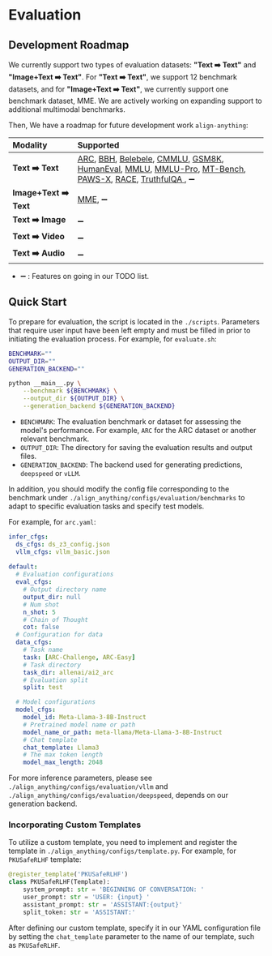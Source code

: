 # Evaluation

## Development Roadmap

We currently support two types of evaluation datasets: **"Text ➡️ Text"** and **"Image+Text ➡️ Text"**. For **"Text ➡️ Text"**, we support 12 benchmark datasets, and for **"Image+Text ➡️ Text"**, we currently support one benchmark dataset, MME. We are actively working on expanding support to additional multimodal benchmarks.

Then, We have a roadmap for future development work `align-anything`:

| Modality              | Supported                                                    |
| :-------------------- | :----------------------------------------------------------- |
| **Text ➡️ Text**       | [ARC](https://huggingface.co/datasets/allenai/ai2_arc), [BBH](https://huggingface.co/datasets/lukaemon/bbh), [Belebele](https://huggingface.co/datasets/facebook/belebele), [CMMLU](https://huggingface.co/datasets/haonan-li/cmmlu), [GSM8K](https://huggingface.co/datasets/openai/gsm8k), [HumanEval](https://huggingface.co/datasets/openai/openai_humaneval), [MMLU](https://huggingface.co/datasets/cais/mmlu), [MMLU-Pro](https://huggingface.co/datasets/TIGER-Lab/MMLU-Pro), [MT-Bench](https://huggingface.co/datasets/HuggingFaceH4/mt_bench_prompts), [PAWS-X](https://huggingface.co/datasets/google-research-datasets/paws-x), [RACE](https://huggingface.co/datasets/ehovy/race), [TruthfulQA ](https://huggingface.co/datasets/truthfulqa/truthful_qa), ➖ |
| **Image+Text ➡️ Text** | [MME](https://huggingface.co/datasets/lmms-lab/MME), ➖       |
| **Text ➡️ Image**      | ➖                                                            |
| **Text ➡️ Video**      | ➖                                                            |
| **Text ➡️ Audio**      | ➖                                                            |

- ➖ : Features on going in our TODO list.

## Quick Start

To prepare for evaluation,  the script is located in the `./scripts`. Parameters that require user input have been left empty and must be filled in prior to initiating the evaluation process. For example, for `evaluate.sh`:

~~~bash
BENCHMARK=""
OUTPUT_DIR=""
GENERATION_BACKEND=""

python __main__.py \
    --benchmark ${BENCHMARK} \
    --output_dir ${OUTPUT_DIR} \
    --generation_backend ${GENERATION_BACKEND}
~~~

- `BENCHMARK`: The evaluation benchmark or dataset for assessing the model's performance. For example, `ARC` for the ARC dataset or another relevant benchmark.
- `OUTPUT_DIR`: The directory for saving the evaluation results and output files.
- `GENERATION_BACKEND`: The backend used for generating predictions, `deepspeed` or `vLLM`.

In addition, you should modify the config file corresponding to the benchmark under `./align_anything/configs/evaluation/benchmarks` to adapt to specific evaluation tasks and specify test models.

For example, for `arc.yaml`:

~~~yaml
infer_cfgs:
  ds_cfgs: ds_z3_config.json
  vllm_cfgs: vllm_basic.json
  
default:
  # Evaluation configurations
  eval_cfgs:
    # Output directory name
    output_dir: null
    # Num shot
    n_shot: 5
    # Chain of Thought
    cot: false
  # Configuration for data
  data_cfgs:
    # Task name
    task: [ARC-Challenge, ARC-Easy]
    # Task directory
    task_dir: allenai/ai2_arc
    # Evaluation split
    split: test

  # Model configurations
  model_cfgs:
    model_id: Meta-Llama-3-8B-Instruct
    # Pretrained model name or path
    model_name_or_path: meta-llama/Meta-Llama-3-8B-Instruct
    # Chat template
    chat_template: Llama3
    # The max token length
    model_max_length: 2048
~~~

For more inference parameters, please see `./align_anything/configs/evaluation/vllm` and `./align_anything/configs/evaluation/deepspeed`, depends on our generation backend.


### Incorporating Custom Templates

To utilize a custom template, you need to implement and register the template in `./align_anything/configs/template.py`. For example, for `PKUSafeRLHF` template:

~~~python
@register_template('PKUSafeRLHF')
class PKUSafeRLHF(Template):
    system_prompt: str = 'BEGINNING OF CONVERSATION: '
    user_prompt: str = 'USER: {input} '
    assistant_prompt: str = 'ASSISTANT:{output}'
    split_token: str = 'ASSISTANT:'
~~~

After defining our custom template, specify it in our YAML configuration file by setting the `chat_template` parameter to the name of our template, such as `PKUSafeRLHF`.